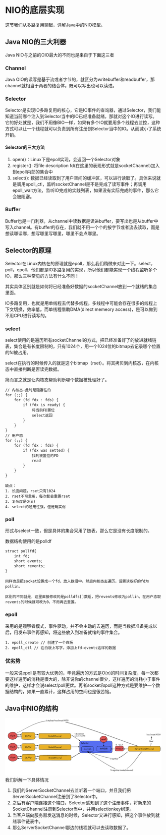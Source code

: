 # NIO的底层实现

这节我们从多路复用聊起，详解Java中的NIO模型。

## Java NIO的三大利器
Java NIO与之前的OIO最大的不同也是来自于下面这三者
### Channel
Java OIO的读写是基于流或者字节的，就区分为writebuffer和readbuffer，那channel就相当于两者的结合体，既可以写出也可以读进。
### Selector
Selector是实现IO多路复用的核心，它是IO事件的查询器，通过Selector，我们能知道当前哪个注入到Selector当中的IO已经准备就绪，那就对这个IO进行读写。
它的好处就是，我们不用像BIO一样，如果有多个IO就要用多个线程去监控，这种方式可以让一个线程就可以负责到所有注册到Selector当中的IO。从而减小了系统开销。

#### Selector的三大方法

1. open()：Linux下是epoll实现，会返回一个Selector对象
2. register(): 将file description fd(在这里的表现形式就是socketChannel)加入到epoll内部的集合中
3. select(): 数据已经读取到了用户空间的缓冲区，可以进行读取了。具体来说就是调用epoll_ctl，监听socketChannel是不是完成了读写事件；再调用epoll_wait方法，监听IO完成的实践列表，如果没有实际完成的事件，那么它会被阻塞。

### Buffer
Buffer也是一门利器，从channel中读数据是读进buffer，要写出也是从buffer中写入channel。有buffer的存在，我们就不用一个个的按字节或者流去读取，而是想读哪读哪，想写哪里写哪里，哪里不会点哪里。

## Selector的原理

Selector在Linux内核在的原理就是epoll，那么我们稍微来对比一下。select，poll，epoll，他们都是IO多路复用的实现，所以他们都能实现一个线程监听多个IO，那么三种常见的方法有什么不同！

其实具体区别就是如何将已经准备好数据的socketChannel放到一个就绪的集合里面。

IO多路复用，也就是用单线程去代替多线程。多线程中可能会存在很多的线程上下文切换，效率低。而单线程借助DMA(direct memeory access)，是可以做到不用CPU进行读写的。

### select
select使用的是遍历所有socketChannel的方式，把已经准备好了的放进就绪链表，集合是有长度限制的，只有1024个，用一个1024位的bitmap去记录哪个位置的fd被占用。

select在执行的时候传入的就是这个bitmap（rset）。将其拷贝到内核态，在内核态中直接判断是否读完数据。

简而言之就是让内核态帮助判断哪个数据被处理好了。
```伪代码
// 内核态-此时是阻塞住的
for (;;) {
    for (fd fdx : fds) {
        if (fdx is ready) {
            将当前FD置位
            select返回
        }
    }
}
// 用户态
for (;;) {
    for (fd fdx : fds) {
        if (fdx was setted) {
            找到被置位的FD
            read
        }
    }
}

缺点：
1. 长度问题，rset只有1024
2. rset不可重用，每次都会重置rset
3. 复杂度是O(n)
4. select的通用性强，但是确实弱
```
### poll
形式与select一致，但是具体的集合采用了链表，那么它是没有长度限制的。

数据结构使用的是polldf
```
struct pollfd{
    int fd;
    short events;
    short revents;
}

同样也是把socket设置成一个fd，放入数组中。然后内核态去遍历，设置读取好的fd为pollin。

区别的不同就是，这里直接修改的是polldfs[]数组，把revents修改为pollin。在用户态取revents的时候就可改为0，不用再去重置。

```

### epoll
采用的是观察者模式，事件驱动，并不会主动的去遍历，而是当数据准备完成以后，用发布事件再感知，将这些放入到准备就绪的事件集合。

```
1. epoll_create // 创建了一个白板
2. epoll_ctl // 在白板上写字，添加上fd-events这样的数据
```
### 优劣势
一般来说epoll是有较大优势的，毕竟遍历的方式是O(n)的时间复杂度，每一次都要这样遍历的消耗是很大的，除非说你的channel很少，这样遍历的消耗小于事件的维护，这样才会说select/poll更优。再者socket和poll这种方式是要维护一个数据结构的，如果一直累计，这样占用的空间也是很苦恼。

## Java中NIO的结构

![image](./Java-NIO.png)
我们拆解一下具体情况
1. 我们的ServerSocketChannel去监听着一个端口，并且我们把ServerSocketChannel注册到了Selector中。
2. 之后有客户端连接这个端口，Selector感知到了这个注册事件，将新来的SocketChannel注册到Selector当中，并用selectionkey绑定。
3. 当客户端向服务器发送消息的时候，Selector又进行感知，把这个事件放到就绪事件链表中。
4. 那么ServerSocketChannel那边的线程就可以去读取数据了。

